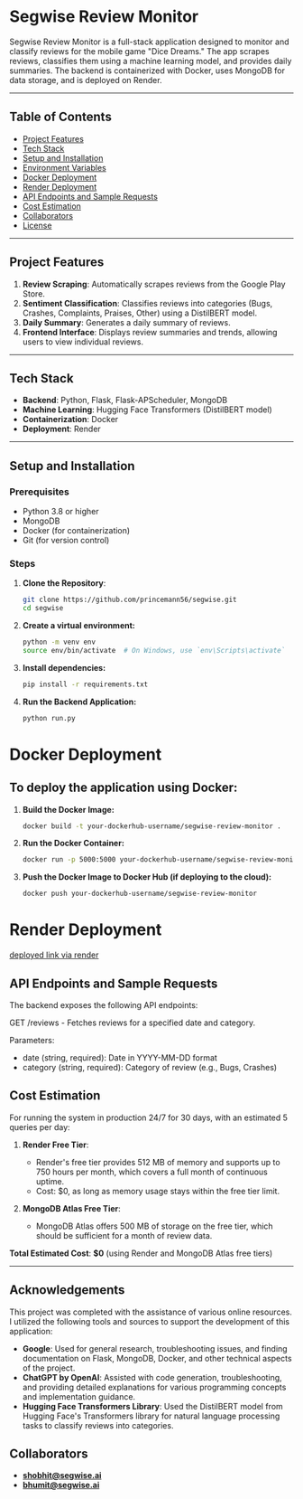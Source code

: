 # Segwise Review Monitor

Segwise Review Monitor is a full-stack application designed to monitor and classify reviews for the mobile game "Dice Dreams." The app scrapes reviews, classifies them using a machine learning model, and provides daily summaries. The backend is containerized with Docker, uses MongoDB for data storage, and is deployed on Render.

---

## Table of Contents

- [Project Features](#project-features)
- [Tech Stack](#tech-stack)
- [Setup and Installation](#setup-and-installation)
- [Environment Variables](#environment-variables)
- [Docker Deployment](#docker-deployment)
- [Render Deployment](#render-deployment)
- [API Endpoints and Sample Requests](#api-endpoints-and-sample-requests)
- [Cost Estimation](#cost-estimation)
- [Collaborators](#collaborators)
- [License](#license)

---

## Project Features

1. **Review Scraping**: Automatically scrapes reviews from the Google Play Store.
2. **Sentiment Classification**: Classifies reviews into categories (Bugs, Crashes, Complaints, Praises, Other) using a DistilBERT model.
3. **Daily Summary**: Generates a daily summary of reviews.
4. **Frontend Interface**: Displays review summaries and trends, allowing users to view individual reviews.

---

## Tech Stack

- **Backend**: Python, Flask, Flask-APScheduler, MongoDB
- **Machine Learning**: Hugging Face Transformers (DistilBERT model)
- **Containerization**: Docker
- **Deployment**: Render

---

## Setup and Installation

### Prerequisites

- Python 3.8 or higher
- MongoDB
- Docker (for containerization)
- Git (for version control)

### Steps

1. **Clone the Repository**:
   ```bash
   git clone https://github.com/princemann56/segwise.git
   cd segwise

2. **Create a virtual environment:**
   ```bash
   python -m venv env
   source env/bin/activate  # On Windows, use `env\Scripts\activate`

3. **Install dependencies:**
   ```bash
   pip install -r requirements.txt
4. **Run the Backend Application:**
   ```bash
   python run.py

# Docker Deployment

## To deploy the application using Docker:

1. **Build the Docker Image:**
    ```bash
    docker build -t your-dockerhub-username/segwise-review-monitor .
 2. **Run the Docker Container:**
    ```bash
    docker run -p 5000:5000 your-dockerhub-username/segwise-review-monitor

3. **Push the Docker Image to Docker Hub (if deploying to the cloud):**
   ```bash
   docker push your-dockerhub-username/segwise-review-monitor

# Render Deployment
[deployed link via render](https://segwise-3.onrender.com/)

## API Endpoints and Sample Requests

The backend exposes the following API endpoints:

GET /reviews - Fetches reviews for a specified date and category.

Parameters:
- date (string, required): Date in YYYY-MM-DD format
- category (string, required): Category of review (e.g., Bugs, Crashes)




## Cost Estimation

For running the system in production 24/7 for 30 days, with an estimated 5 queries per day:

1. **Render Free Tier**:
   - Render's free tier provides 512 MB of memory and supports up to 750 hours per month, which covers a full month of continuous uptime.
   - Cost: $0, as long as memory usage stays within the free tier limit.

2. **MongoDB Atlas Free Tier**:
   - MongoDB Atlas offers 500 MB of storage on the free tier, which should be sufficient for a month of review data.

**Total Estimated Cost**: **$0** (using Render and MongoDB Atlas free tiers)

---

## Acknowledgements

This project was completed with the assistance of various online resources. I utilized the following tools and sources to support the development of this application:

- **Google**: Used for general research, troubleshooting issues, and finding documentation on Flask, MongoDB, Docker, and other technical aspects of the project.
- **ChatGPT by OpenAI**: Assisted with code generation, troubleshooting, and providing detailed explanations for various programming concepts and implementation guidance.
- **Hugging Face Transformers Library**: Used the DistilBERT model from Hugging Face's Transformers library for natural language processing tasks to classify reviews into categories.




## Collaborators

- **shobhit@segwise.ai**
- **bhumit@segwise.ai**

